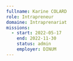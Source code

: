 ```yaml
---
fullname: Karine COLARD
role: Intrapreneur
domaine: Intraprenariat
missions:
  - start: 2022-05-17
    end: 2022-11-30
    status: admin
    employer: DINUM
---
```


